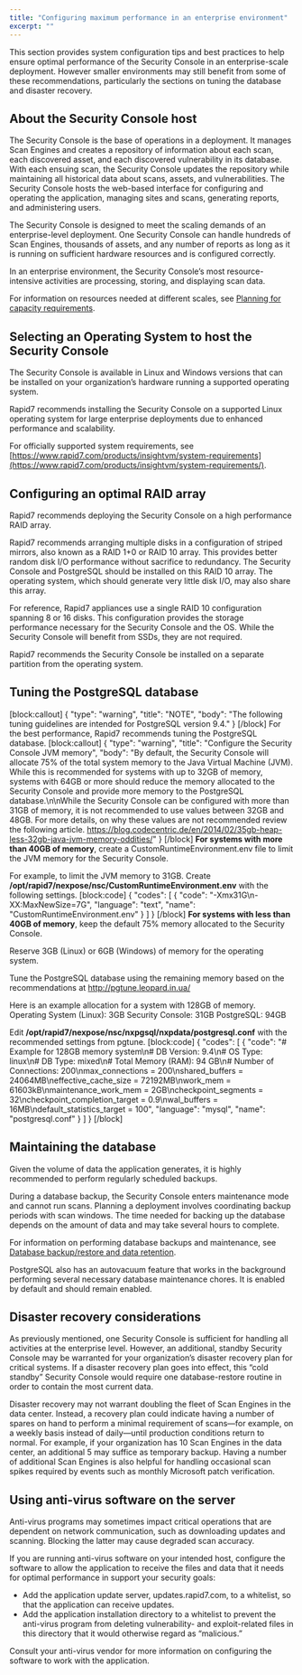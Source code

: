 ```yaml
---
title: "Configuring maximum performance in an enterprise environment"
excerpt: ""
---
```

This section provides system configuration tips and best practices to help ensure optimal performance of the Security Console in an enterprise-scale deployment.  However smaller environments may still benefit from some of these recommendations, particularly the sections on tuning the database and disaster recovery.

## About the Security Console host

The Security Console is the base of operations in a deployment. It manages Scan Engines and creates a repository of information about each scan, each discovered asset, and each discovered vulnerability in its database. With each ensuing scan, the Security Console updates the repository while maintaining all historical data about scans, assets, and vulnerabilities. The Security Console hosts the web-based interface for configuring and operating the application, managing sites and scans, generating reports, and administering users.

The Security Console is designed to meet the scaling demands of an enterprise-level deployment. One Security Console can handle hundreds of Scan Engines, thousands of assets, and any number of reports as long as it is running on sufficient hardware resources and is configured correctly.

In an enterprise environment, the Security Console’s most resource-intensive activities are processing, storing, and displaying scan data.

For information on resources needed at different scales, see [Planning for capacity requirements](doc:planning-for-capacity-requirements).

## Selecting an Operating System to host the Security Console

The Security Console is available in Linux and Windows versions that can be installed on your organization’s hardware running a supported operating system.

Rapid7 recommends installing the Security Console on a supported Linux operating system for large enterprise deployments due to enhanced performance and scalability.

For officially supported system requirements, see [https://www.rapid7.com/products/insightvm/system-requirements](https://www.rapid7.com/products/insightvm/system-requirements/).

## Configuring an optimal RAID array

Rapid7 recommends deploying the Security Console on a high performance RAID array.

Rapid7 recommends arranging multiple disks in a configuration of striped mirrors, also known as a RAID 1+0 or RAID 10 array.  This provides better random disk I/O performance without sacrifice to redundancy. The Security Console and PostgreSQL should be installed on this RAID 10 array. The operating system, which should generate very little disk I/O, may also share this array.

For reference, Rapid7 appliances use a single RAID 10 configuration spanning 8 or 16 disks.  This configuration provides the storage performance necessary for the Security Console and the OS.  While the Security Console will benefit from SSDs, they are not required.

Rapid7 recommends the Security Console be installed on a separate partition from the operating system.

## Tuning the PostgreSQL database
[block:callout]
{
  "type": "warning",
  "title": "NOTE",
  "body": "The following tuning guidelines are intended for PostgreSQL version 9.4."
}
[/block]
For the best performance, Rapid7 recommends tuning the PostgreSQL database.
[block:callout]
{
  "type": "warning",
  "title": "Configure the Security Console JVM memory",
  "body": "By default, the Security Console will allocate 75% of the total system memory to the Java Virtual Machine (JVM).  While this is recommended for systems with up to 32GB of memory, systems with 64GB or more should reduce the memory allocated to the Security Console and provide more memory to the PostgreSQL database.\n\nWhile the Security Console can be configured with more than 31GB of memory, it is not recommended to use values between 32GB and 48GB.  For more details, on why these values are not recommended review the following article. https://blog.codecentric.de/en/2014/02/35gb-heap-less-32gb-java-jvm-memory-oddities/"
}
[/block]
**For systems with more than 40GB of memory**, create a CustomRuntimeEnvironment.env file to limit the JVM memory for the Security Console.

For example, to limit the JVM memory to 31GB.
Create **/opt/rapid7/nexpose/nsc/CustomRuntimeEnvironment.env** with the following settings.
[block:code]
{
  "codes": [
    {
      "code": "-Xmx31G\n-XX:MaxNewSize=7G",
      "language": "text",
      "name": "CustomRuntimeEnvironment.env"
    }
  ]
}
[/block]
**For systems with less than 40GB of memory**, keep the default 75% memory allocated to the Security Console.

Reserve 3GB (Linux) or 6GB (Windows) of memory for the operating system.

Tune the PostgreSQL database using the remaining memory based on the recommendations at http://pgtune.leopard.in.ua/

Here is an example allocation for a system with 128GB of memory.
Operating System (Linux): 3GB
Security Console: 31GB
PostgreSQL: 94GB

Edit **/opt/rapid7/nexpose/nsc/nxpgsql/nxpdata/postgresql.conf** with the recommended settings from pgtune.
[block:code]
{
  "codes": [
    {
      "code": "# Example for 128GB memory system\n# DB Version: 9.4\n# OS Type: linux\n# DB Type: mixed\n# Total Memory (RAM): 94 GB\n# Number of Connections: 200\nmax_connections = 200\nshared_buffers = 24064MB\neffective_cache_size = 72192MB\nwork_mem = 61603kB\nmaintenance_work_mem = 2GB\ncheckpoint_segments = 32\ncheckpoint_completion_target = 0.9\nwal_buffers = 16MB\ndefault_statistics_target = 100",
      "language": "mysql",
      "name": "postgresql.conf"
    }
  ]
}
[/block]
## Maintaining the database

Given the volume of data the application generates, it is highly recommended to perform regularly scheduled backups.

During a database backup, the Security Console enters maintenance mode and cannot run scans. Planning a deployment involves coordinating backup periods with scan windows. The time needed for backing up the database depends on the amount of data and may take several hours to complete.

For information on performing database backups and maintenance, see [Database backup/restore and data retention](doc:database-backuprestore-and-data-retention).

PostgreSQL also has an autovacuum feature that works in the background performing several necessary database maintenance chores. It is enabled by default and should remain enabled.

## Disaster recovery considerations

As previously mentioned, one Security Console is sufficient for handling all activities at the enterprise level. However, an additional, standby Security Console may be warranted for your organization’s disaster recovery plan for critical systems. If a disaster recovery plan goes into effect, this “cold standby” Security Console would require one database-restore routine in order to contain the most current data.

Disaster recovery may not warrant doubling the fleet of Scan Engines in the data center. Instead, a recovery plan could indicate having a number of spares on hand to perform a minimal requirement of scans—for example, on a weekly basis instead of daily—until production conditions return to normal. For example, if your organization has 10 Scan Engines in the data center, an additional 5 may suffice as temporary backup. Having a number of additional Scan Engines is also helpful for handling occasional scan spikes required by events such as monthly Microsoft patch verification.

## Using anti-virus software on the server

Anti-virus programs may sometimes impact critical operations that are dependent on network communication, such as downloading updates and scanning. Blocking the latter may cause degraded scan accuracy.

If you are running anti-virus software on your intended host, configure the software to allow the application to receive the files and data that it needs for optimal performance in support your security goals:

- Add the application update server, updates.rapid7.com, to a whitelist, so that the application can receive updates.
- Add the application installation directory to a whitelist to prevent the anti-virus program from deleting vulnerability- and exploit-related files in this directory that it would otherwise regard as “malicious.”

Consult your anti-virus vendor for more information on configuring the software to work with the application.